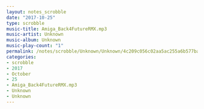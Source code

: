 ```yaml
---
layout: notes_scrobble
date: "2017-10-25"
type: scrobble
music-title: Amiga_Back4FutureRMX.mp3
music-artist: Unknown
music-album: Unknown
music-play-count: "1"
permalink: /notes/scrobble/Unknown/Unknown/4c209c056c02aa5ac255a6b577ba55967bf8afa3.html
categories:
- scrobble
- 2017
- October
- 25
- Amiga_Back4FutureRMX.mp3
- Unknown
- Unknown
---
```

